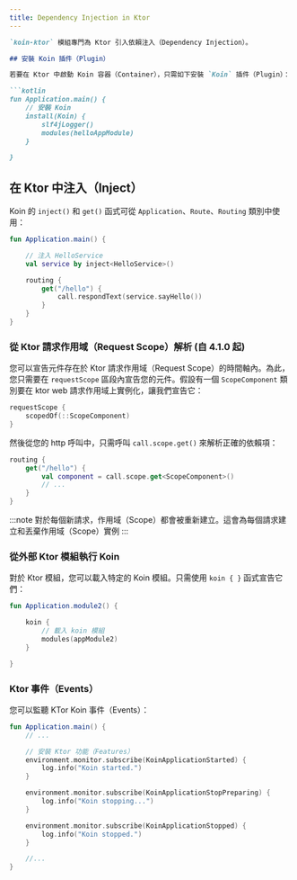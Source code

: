 ```yaml
---
title: Dependency Injection in Ktor
---
```

```markdown
`koin-ktor` 模組專門為 Ktor 引入依賴注入（Dependency Injection）。

## 安裝 Koin 插件（Plugin）

若要在 Ktor 中啟動 Koin 容器（Container），只需如下安裝 `Koin` 插件（Plugin）：

```kotlin
fun Application.main() {
    // 安裝 Koin
    install(Koin) {
        slf4jLogger()
        modules(helloAppModule)
    }

}
```

## 在 Ktor 中注入（Inject）

Koin 的 `inject()` 和 `get()` 函式可從 `Application`、`Route`、`Routing` 類別中使用：

```kotlin
fun Application.main() {

    // 注入 HelloService
    val service by inject<HelloService>()

    routing {
        get("/hello") {
            call.respondText(service.sayHello())
        }
    }
}
```

### 從 Ktor 請求作用域（Request Scope）解析 (自 4.1.0 起)

您可以宣告元件存在於 Ktor 請求作用域（Request Scope）的時間軸內。為此，您只需要在 `requestScope` 區段內宣告您的元件。假設有一個 `ScopeComponent` 類別要在 ktor web 請求作用域上實例化，讓我們宣告它：

```kotlin
requestScope {
    scopedOf(::ScopeComponent)
}
```

然後從您的 http 呼叫中，只需呼叫 `call.scope.get()` 來解析正確的依賴項：

```kotlin
routing {
    get("/hello") {
        val component = call.scope.get<ScopeComponent>()
        // ... 
    }
}
```

:::note
對於每個新請求，作用域（Scope）都會被重新建立。這會為每個請求建立和丟棄作用域（Scope）實例
:::


### 從外部 Ktor 模組執行 Koin

對於 Ktor 模組，您可以載入特定的 Koin 模組。只需使用 `koin { }` 函式宣告它們：


```kotlin
fun Application.module2() {

    koin {
        // 載入 koin 模組
        modules(appModule2)
    }

}
```

### Ktor 事件（Events）

您可以監聽 KTor Koin 事件（Events）：

```kotlin
fun Application.main() {
    // ...

    // 安裝 Ktor 功能（Features）
    environment.monitor.subscribe(KoinApplicationStarted) {
        log.info("Koin started.")
    }

    environment.monitor.subscribe(KoinApplicationStopPreparing) {
        log.info("Koin stopping...")
    }

    environment.monitor.subscribe(KoinApplicationStopped) {
        log.info("Koin stopped.")
    }

    //...
}
```
